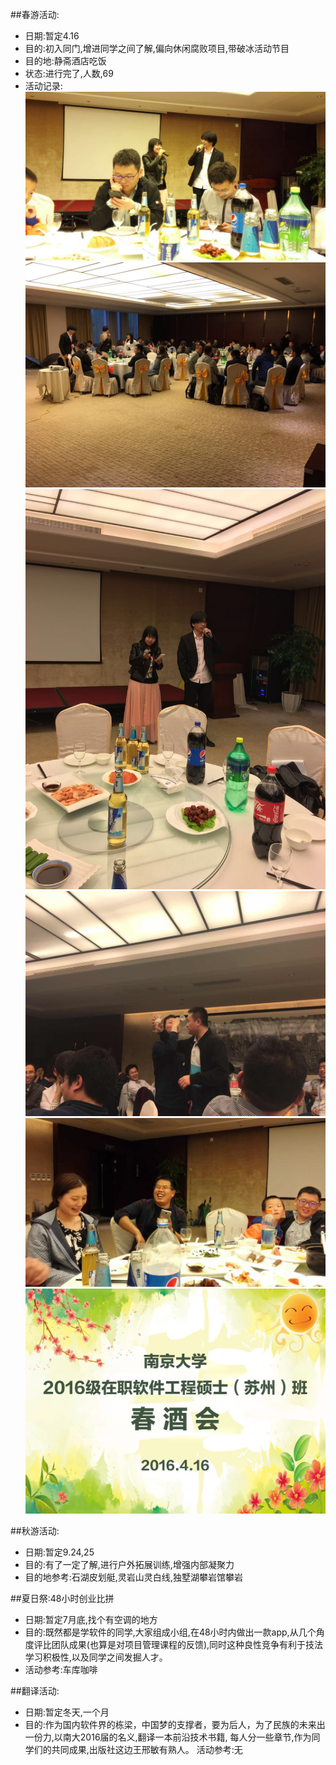 
##春游活动:
* 日期:暂定4.16
* 目的:初入同门,增进同学之间了解,偏向休闲腐败项目,带破冰活动节目
* 目的地:静斋酒店吃饭
* 状态:进行完了,人数,69
* 活动记录:
![](img/4161.jpg)
![](img/4162.jpg)
![](img/4163.jpg)
![](img/4164.jpg)
![](img/4165.jpg)
![](img/4166.jpg)

##秋游活动: 
* 日期:暂定9.24,25
* 目的:有了一定了解,进行户外拓展训练,增强内部凝聚力
* 目的地参考:石湖皮划艇,灵岩山灵白线,独墅湖攀岩馆攀岩

##夏日祭:48小时创业比拼
* 日期:暂定7月底,找个有空调的地方
* 目的:既然都是学软件的同学,大家组成小组,在48小时内做出一款app,从几个角度评比团队成果(也算是对项目管理课程的反馈),同时这种良性竞争有利于技法学习积极性,以及同学之间发掘人才。
* 活动参考:车库咖啡

##翻译活动:
* 日期:暂定冬天,一个月
* 目的:作为国内软件界的栋梁，中国梦的支撑者，要为后人，为了民族的未来出一份力,以南大2016届的名义,翻译一本前沿技术书籍, 每人分一些章节,作为同学们的共同成果,出版社这边王邢敏有熟人。
活动参考:无
